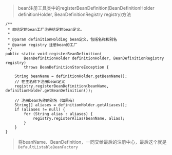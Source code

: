 > bean注册工具类中的registerBeanDefinition(BeanDefinitionHolder definitionHolder, BeanDefinitionRegistry registry)方法

```
/**
 * 向给定的bean工厂注册给定的bean定义。
 * 
 * @param definitionHolding bean定义，包括名称和别名
 * @param registry 注册bean的工厂
 */
public static void registerBeanDefinition(
        BeanDefinitionHolder definitionHolder, BeanDefinitionRegistry registry)
        throws BeanDefinitionStoreException {

    String beanName = definitionHolder.getBeanName();
    // 在主名称下注册bean定义
    registry.registerBeanDefinition(beanName, definitionHolder.getBeanDefinition());

    // 注册bean名称的别名（如果有）
    String[] aliases = definitionHolder.getAliases();
    if (aliases != null) {
        for (String alias : aliases) {
            registry.registerAlias(beanName, alias);
        }
    }
}
```

> 将beanName、BeanDefinition，一同交给最后的注册中心，最后这个就是 `DefaultListableBeanFactory`


